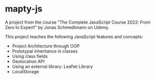 # mapty-js

A project from the course "The Complete JavaScript Course 2022: From Zero to Expert!" by Jonas Schmedtmann on Udemy.

This project teaches the following JavaScript features and concepts:
- Project Architecture through OOP
- Prototypal inheritance in classes
- Using class fields
- Geolocation API
- Using an external library: Leaflet Library
- LocalStorage